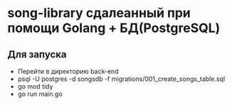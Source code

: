 # song-library сдалеанный при помощи Golang + БД(PostgreSQL)

## Для запуска

- Перейти в директорию back-end
- psql -U postgres -d songsdb -f migrations/001_create_songs_table.sql
- go mod tidy
- go run main.go
